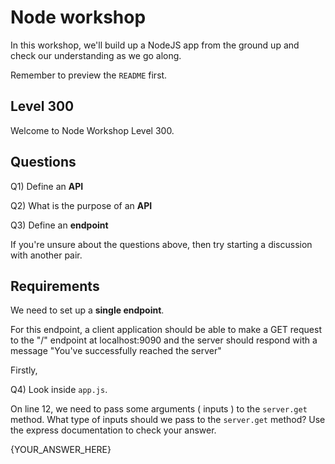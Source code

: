 

# Node workshop

In this workshop, we'll build up a NodeJS app from the ground up and check our understanding as we go along.

Remember to preview the `README` first.


## Level 300

Welcome to Node Workshop Level 300.

## Questions

Q1) Define an **API**

Q2) What is the purpose of an **API**

Q3) Define an **endpoint**

If you're unsure about the questions above, then try starting a discussion with another pair.

## Requirements

We need to set up a **single endpoint**.

For this endpoint, a client application should be able to make a GET request to the "/" endpoint at localhost:9090
and the server should respond with a message "You've successfully reached the server"

Firstly,

Q4) Look inside `app.js`.

On line 12, we need to pass some arguments ( inputs ) to the `server.get` method. 
What type of inputs should we pass to the `server.get` method? Use the express documentation to check your answer.
 

{YOUR_ANSWER_HERE}

